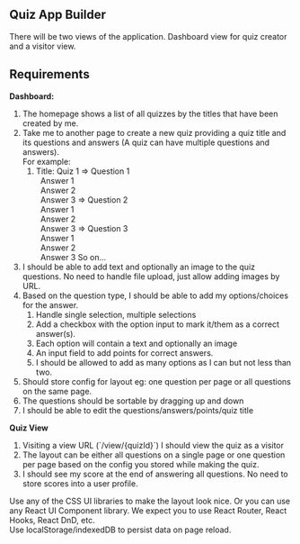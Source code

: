 ## Quiz App Builder

There will be two views of the application. Dashboard view for quiz creator and a visitor view.

## Requirements

**Dashboard:**

1.  The homepage shows a list of all quizzes by the titles that have been created by me.
2.  Take me to another page to create a new quiz providing a quiz title and its questions and answers (A quiz can have multiple questions and answers).  
    For example:
    1.  Title: Quiz 1
        \=> Question 1  
          Answer 1  
          Answer 2  
          Answer 3
        \=> Question 2  
          Answer 1  
          Answer 2  
          Answer 3
        \=> Question 3  
          Answer 1  
          Answer 2  
          Answer 3
        So on...
3.  I should be able to add text and optionally an image to the quiz questions. No need to handle file upload, just allow adding images by URL.
4.  Based on the question type, I should be able to add my options/choices for the answer.
    1.  Handle single selection, multiple selections
    2.  Add a checkbox with the option input to mark it/them as a correct answer(s).
    3.  Each option will contain a text and optionally an image
    4.  An input field to add points for correct answers.
    5.  I should be allowed to add as many options as I can but not less than two.
5.  Should store config for layout eg: one question per page or all questions on the same page.
6.  The questions should be sortable by dragging up and down
7.  I should be able to edit the questions/answers/points/quiz title

**Quiz View**

1.  Visiting a view URL (\`/view/{quizId}\`) I should view the quiz as a visitor
2.  The layout can be either all questions on a single page or one question per page based on the config you stored while making the quiz.
3.  I should see my score at the end of answering all questions. No need to store scores into a user profile.

Use any of the CSS UI libraries to make the layout look nice. Or you can use any React UI Component library. We expect you to use React Router, React Hooks, React DnD, etc.  
Use localStorage/indexedDB to persist data on page reload.
